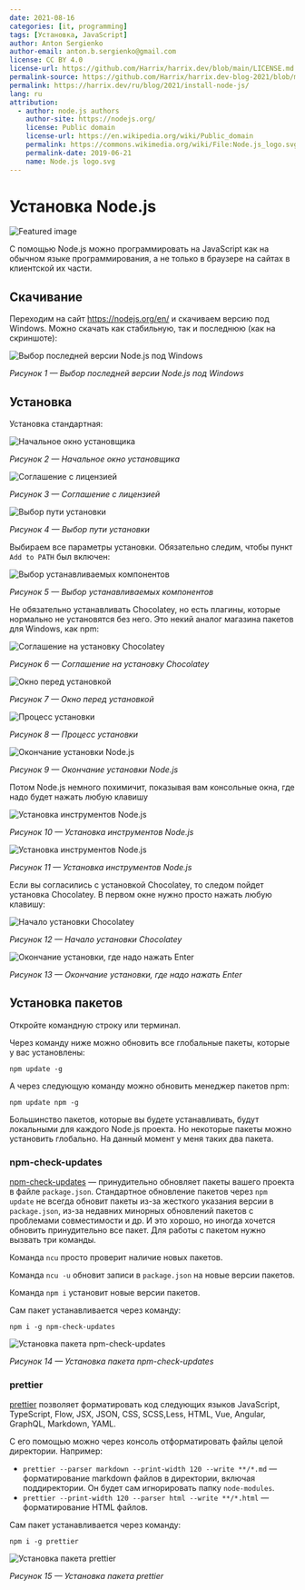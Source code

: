 ```yaml
---
date: 2021-08-16
categories: [it, programming]
tags: [Установка, JavaScript]
author: Anton Sergienko
author-email: anton.b.sergienko@gmail.com
license: CC BY 4.0
license-url: https://github.com/Harrix/harrix.dev/blob/main/LICENSE.md
permalink-source: https://github.com/Harrix/harrix.dev-blog-2021/blob/main/install-node-js/install-node-js.md
permalink: https://harrix.dev/ru/blog/2021/install-node-js/
lang: ru
attribution:
  - author: node.js authors
    author-site: https://nodejs.org/
    license: Public domain
    license-url: https://en.wikipedia.org/wiki/Public_domain
    permalink: https://commons.wikimedia.org/wiki/File:Node.js_logo.svg
    permalink-date: 2019-06-21
    name: Node.js logo.svg
---
```


# Установка Node.js

![Featured image](featured-image.svg)

С помощью Node.js можно программировать на JavaScript как на обычном языке программирования, а не только в браузере на сайтах в клиентской их части.

## Скачивание

Переходим на сайт <https://nodejs.org/en/> и скачиваем версию под Windows. Можно скачать как стабильную, так и последнюю (как на скриншоте):

![Выбор последней версии Node.js под Windows](img/download.png)

_Рисунок 1 — Выбор последней версии Node.js под Windows_

## Установка

Установка стандартная:

![Начальное окно установщика](img/install_01.png)

_Рисунок 2 — Начальное окно установщика_

![Соглашение с лицензией](img/install_02.png)

_Рисунок 3 — Соглашение с лицензией_

![Выбор пути установки](img/install_03.png)

_Рисунок 4 — Выбор пути установки_

Выбираем все параметры установки. Обязательно следим, чтобы пункт `Add to PATH` был включен:

![Выбор устанавливаемых компонентов](img/install_04.png)

_Рисунок 5 — Выбор устанавливаемых компонентов_

Не обязательно устанавливать Chocolatey, но есть плагины, которые нормально не установятся без него. Это некий аналог магазина пакетов для Windows, как npm:

![Соглашение на установку Chocolatey](img/install_05.png)

_Рисунок 6 — Соглашение на установку Chocolatey_

![Окно перед установкой](img/install_06.png)

_Рисунок 7 — Окно перед установкой_

![Процесс установки](img/install_07.png)

_Рисунок 8 — Процесс установки_

![Окончание установки Node.js](img/install_08.png)

_Рисунок 9 — Окончание установки Node.js_

Потом Node.js немного похимичит, показывая вам консольные окна, где надо будет нажать любую клавишу

![Установка инструментов Node.js](img/install_09.png)

_Рисунок 10 — Установка инструментов Node.js_

![Установка инструментов Node.js](img/install_10.png)

_Рисунок 11 — Установка инструментов Node.js_

Если вы согласились с установкой Chocolatey, то следом пойдет установка Chocolatey. В первом окне нужно просто нажать любую клавишу:

![Начало установки Chocolatey](img/install_11.png)

_Рисунок 12 — Начало установки Chocolatey_

![Окончание установки, где надо нажать Enter](img/install_12.png)

_Рисунок 13 — Окончание установки, где надо нажать Enter_

## Установка пакетов

Откройте командную строку или терминал.

Через команду ниже можно обновить все глобальные пакеты, которые у вас установлены:

```console
npm update -g
```

А через следующую команду можно обновить менеджер пакетов npm:

```console
npm update npm -g
```

Большинство пакетов, которые вы будете устанавливать, будут локальными для каждого Node.js проекта. Но некоторые пакеты можно установить глобально. На данный момент у меня таких два пакета.

### npm-check-updates

[npm-check-updates](https://www.npmjs.com/package/npm-check-updates) — принудительно обновляет пакеты вашего проекта в файле `package.json`. Стандартное обновление пакетов через `npm update` не всегда обновит пакеты из-за жесткого указания версии в `package.json`, из-за недавних минорных обновлений пакетов с проблемами совместимости и др. И это хорошо, но иногда хочется обновить принудительно все пакет. Для работы с пакетом нужно вызвать три команды.

Команда `ncu` просто проверит наличие новых пакетов.

Команда `ncu -u` обновит записи в `package.json` на новые версии пакетов.

Команда `npm i` установит новые версии пакетов.

Сам пакет устанавливается через команду:

```console
npm i -g npm-check-updates
```

![Установка пакета npm-check-updates](img/install_13.png)

_Рисунок 14 — Установка пакета npm-check-updates_

### prettier

[prettier](https://www.npmjs.com/package/prettier) позволяет форматировать код следующих языков JavaScript, TypeScript, Flow, JSX, JSON, CSS, SCSS,Less, HTML, Vue, Angular, GraphQL, Markdown, YAML.

С его помощью можно через консоль отформатировать файлы целой директории. Например:

- `prettier --parser markdown --print-width 120 --write **/*.md` — форматирование markdown файлов в директории, включая поддиректории. Он будет сам игнорировать папку `node-modules`.
- `prettier --print-width 120 --parser html --write **/*.html` — форматирование HTML файлов.

Сам пакет устанавливается через команду:

```console
npm i -g prettier
```

![Установка пакета prettier](img/install_14.png)

_Рисунок 15 — Установка пакета prettier_
